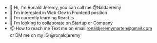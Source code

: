 - 👋 Hi, I’m Ronald Jeremy, you can call me @NaldJeremy
- 👀 I’m interested in Web-Dev in Frontend position
- 🌱 I’m currently learning React.js 
- 💞️ I’m looking to collaborate on Startup or Company 
- 📫 How to reach me Text me on email ronaldjeremymarten@gmail.com or DM me on my IG @ronaldjeremy

<!---
NaldJeremy/NaldJeremy is a ✨ special ✨ repository because its `README.md` (this file) appears on your GitHub profile.
You can click the Preview link to take a look at your changes.
--->
